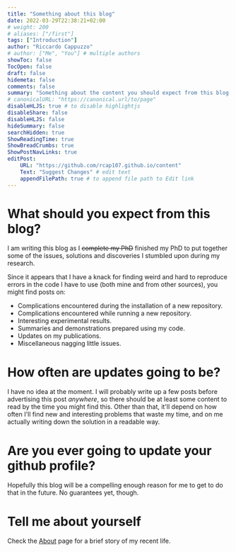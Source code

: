 ```yaml
---
title: "Something about this blog"
date: 2022-03-29T22:38:21+02:00
# weight: 200
# aliases: ["/first"]
tags: ["Introduction"]
author: "Riccardo Cappuzzo"
# author: ["Me", "You"] # multiple authors
showToc: false
TocOpen: false
draft: false
hidemeta: false
comments: false
summary: "Something about the content you should expect from this blog." 
# canonicalURL: "https://canonical.url/to/page"
disableHLJS: true # to disable highlightjs
disableShare: false
disableHLJS: false
hideSummary: false
searchHidden: true
ShowReadingTime: true
ShowBreadCrumbs: true
ShowPostNavLinks: true
editPost:
    URL: "https://github.com/rcap107.github.io/content"
    Text: "Suggest Changes" # edit text
    appendFilePath: true # to append file path to Edit link
---
```



# What should you expect from this blog?
I am writing this blog as I ~~complete my PhD~~ finished my PhD to put together
some of the issues, solutions and discoveries I stumbled upon during my research.

Since it appears that I have a knack for finding weird and hard to reproduce
errors in the code I have to use (both mine and from other sources), you might
find posts on:
* Complications encountered during the installation of a new repository.
* Complications encountered while running a new repository.
* Interesting experimental results.
* Summaries and demonstrations prepared using my code.
* Updates on my publications.
* Miscellaneous nagging little issues.

# How often are updates going to be?
I have no idea at the moment. I will probably write up a few posts before
advertising this post *anywhere*, so there should be at least some content to
read by the time you might find this. Other than that, it'll depend on how often
I'll find new and interesting problems that waste my time, and on me actually
writing down the solution in a readable way.

# Are you ever going to update your github profile?
Hopefully this blog will be a compelling enough reason for me to get to do that
in the future. No guarantees yet, though.

# Tell me about yourself
Check the [About](/posts/about-me) page for a brief story of my recent life.
